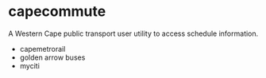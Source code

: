 # capecommute

A Western Cape public transport user utility to access schedule information.

* capemetrorail
* golden arrow buses
* myciti


